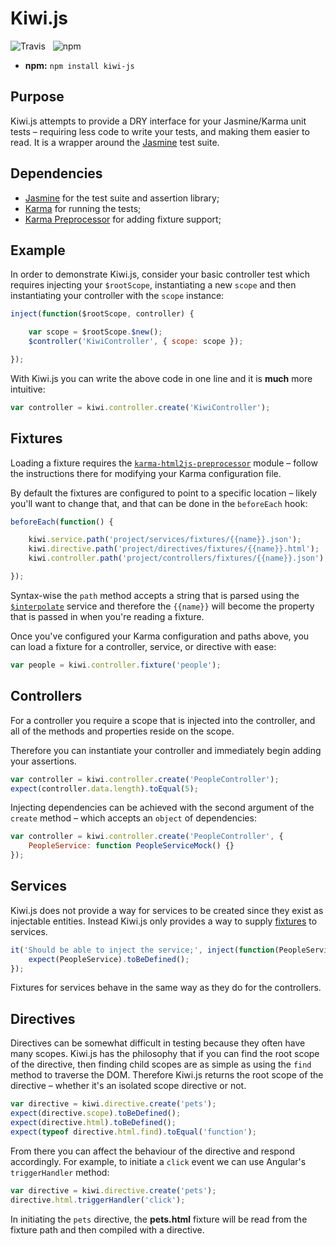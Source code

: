 Kiwi.js
=======

![Travis](https://api.travis-ci.org/Wildhoney/Kiwi.js.png)
&nbsp;
![npm](https://badge.fury.io/js/kiwi-js.png)

* **npm:** `npm install kiwi-js`

Purpose
-------

Kiwi.js attempts to provide a DRY interface for your Jasmine/Karma unit tests &ndash; requiring less code to write your tests, and making them easier to read. It is a wrapper around the [Jasmine](http://jasmine.github.io/) test suite.

Dependencies
-------

 * [Jasmine](http://jasmine.github.io/) for the test suite and assertion library;
 * [Karma](http://karma-runner.github.io/0.12/index.html) for running the tests;
 * [Karma Preprocessor](https://github.com/karma-runner/karma-html2js-preprocessor) for adding fixture support;

Example
-------

In order to demonstrate Kiwi.js, consider your basic controller test which requires injecting your `$rootScope`, instantiating a new `scope` and then instantiating your controller with the `scope` instance:

```javascript
inject(function($rootScope, controller) {

    var scope = $rootScope.$new();
    $controller('KiwiController', { scope: scope });

});
```

With Kiwi.js you can write the above code in one line and it is **much** more intuitive:

```javascript
var controller = kiwi.controller.create('KiwiController');
```

Fixtures
--------

Loading a fixture requires the [`karma-html2js-preprocessor`](https://github.com/karma-runner/karma-html2js-preprocessor) module &ndash; follow the instructions there for modifying your Karma configuration file.

By default the fixtures are configured to point to a specific location &ndash; likely you'll want to change that, and that can be done in the `beforeEach` hook:

```javascript
beforeEach(function() {

    kiwi.service.path('project/services/fixtures/{{name}}.json');
    kiwi.directive.path('project/directives/fixtures/{{name}}.html');
    kiwi.controller.path('project/controllers/fixtures/{{name}}.json');

});
```

Syntax-wise the `path` method accepts a string that is parsed using the [`$interpolate`](https://docs.angularjs.org/api/ng/service/$interpolate) service and therefore the `{{name}}` will become the property that is passed in when you're reading a fixture.

Once you've configured your Karma configuration and paths above, you can load a fixture for a controller, service, or directive with ease:

```javascript
var people = kiwi.controller.fixture('people');
```

Controllers
--------

For a controller you require a scope that is injected into the controller, and all of the methods and properties reside on the scope.

Therefore you can instantiate your controller and immediately begin adding your assertions.

```javascript
var controller = kiwi.controller.create('PeopleController');
expect(controller.data.length).toEqual(5);
```

Injecting dependencies can be achieved with the second argument of the `create` method &ndash; which accepts an `object` of dependencies:

```javascript
var controller = kiwi.controller.create('PeopleController', {
    PeopleService: function PeopleServiceMock() {}
});
```

Services
--------

Kiwi.js does not provide a way for services to be created since they exist as injectable entities. Instead Kiwi.js only provides a way to supply [fixtures](#fixtures) to services.

```javascript
it('Should be able to inject the service;', inject(function(PeopleService) {
    expect(PeopleService).toBeDefined();
});
```

Fixtures for services behave in the same way as they do for the controllers.

Directives
--------

Directives can be somewhat difficult in testing because they often have many scopes. Kiwi.js has the philosophy that if you can find the root scope of the directive, then finding child scopes are as simple as using the `find` method to traverse the DOM. Therefore Kiwi.js returns the root scope of the directive &ndash; whether it's an isolated scope directive or not.

```javascript
var directive = kiwi.directive.create('pets');
expect(directive.scope).toBeDefined();
expect(directive.html).toBeDefined();
expect(typeof directive.html.find).toEqual('function');
```

From there you can affect the behaviour of the directive and respond accordingly. For example, to initiate a `click` event we can use Angular's `triggerHandler` method:

```javascript
var directive = kiwi.directive.create('pets');
directive.html.triggerHandler('click');
```

In initiating the `pets` directive, the **pets.html** fixture will be read from the fixture path and then compiled with a directive.